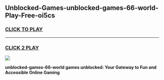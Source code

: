 
## Unblocked-Games-unblocked-games-66-world-Play-Free-oi5cs
<h3>
<a href="https://premium76.site?title=unblocked-games-66-world&ref=18A1">CLICK TO PLAY</a></h3>
<hr>

<h3>
<a href="https://premium76.site?title=unblocked-games-66-world&ref=18A1">CLICK 2 PLAY</a>
  
</h3>

<a href="https://premium76.site?title=unblocked-games-66-world&ref=18A1"><img src="https://clearcache.store/games.png"></a>


**unblocked-games-66-world games unblocked: Your Gateway to Fun and Accessible Online Gaming**
